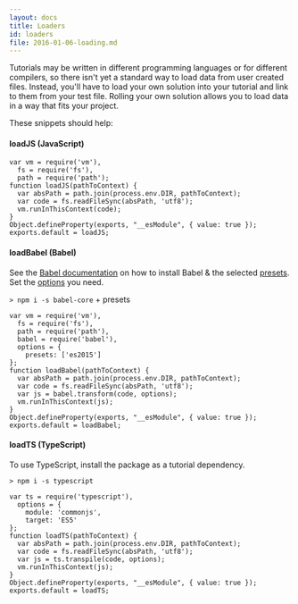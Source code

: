 ```yaml
---
layout: docs
title: Loaders
id: loaders
file: 2016-01-06-loading.md
---
```


Tutorials may be written in different programming languages or for different compilers, so there isn't yet a standard way to load data from user created files. Instead, you'll have to load your own solution into your tutorial and link to them from your test file. Rolling your own solution allows you to load data in a way that fits your project.

These snippets should help:


#### loadJS (JavaScript)

    var vm = require('vm'),
      fs = require('fs'),
      path = require('path');
    function loadJS(pathToContext) {
      var absPath = path.join(process.env.DIR, pathToContext);
      var code = fs.readFileSync(absPath, 'utf8');
      vm.runInThisContext(code);
    }
    Object.defineProperty(exports, "__esModule", { value: true });
    exports.default = loadJS;

#### loadBabel (Babel)

See the [Babel documentation](https://babeljs.io/docs/setup/#node) on how to install Babel & the selected [presets](http://babeljs.io/docs/plugins/#presets). Set the [options](http://babeljs.io/docs/usage/options/) you need.

`> npm i -s babel-core` + presets

    var vm = require('vm'),
      fs = require('fs'),
      path = require('path'),
      babel = require('babel'),
      options = {
        presets: ['es2015']
    };
    function loadBabel(pathToContext) {
      var absPath = path.join(process.env.DIR, pathToContext);
      var code = fs.readFileSync(absPath, 'utf8');
      var js = babel.transform(code, options);
      vm.runInThisContext(js);
    }
    Object.defineProperty(exports, "__esModule", { value: true });
    exports.default = loadBabel;

#### loadTS (TypeScript)

To use TypeScript, install the package as a tutorial dependency.

`> npm i -s typescript`

    var ts = require('typescript'),
      options = {
        module: 'commonjs',
        target: 'ES5'
    };
    function loadTS(pathToContext) {
      var absPath = path.join(process.env.DIR, pathToContext);
      var code = fs.readFileSync(absPath, 'utf8');
      var js = ts.transpile(code, options);
      vm.runInThisContext(js);
    }
    Object.defineProperty(exports, "__esModule", { value: true });
    exports.default = loadTS;
